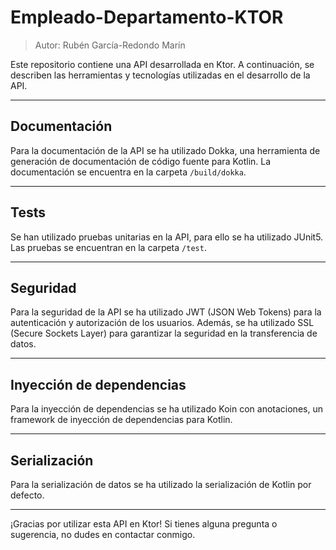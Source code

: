 # Empleado-Departamento-KTOR

> Autor: Rubén García-Redondo Marín

Este repositorio contiene una API desarrollada en Ktor. A continuación, se describen las herramientas y tecnologías utilizadas en el desarrollo de la API.

---

## Documentación

Para la documentación de la API se ha utilizado Dokka, una herramienta de generación de documentación de código fuente para Kotlin. La documentación se encuentra en la carpeta `/build/dokka`.

---

## Tests

Se han utilizado pruebas unitarias en la API, para ello se ha utilizado JUnit5. Las pruebas se encuentran en la carpeta `/test`.

---

## Seguridad

Para la seguridad de la API se ha utilizado JWT (JSON Web Tokens) para la autenticación y autorización de los usuarios. Además, se ha utilizado SSL (Secure Sockets Layer) para garantizar la seguridad en la transferencia de datos.

---

## Inyección de dependencias

Para la inyección de dependencias se ha utilizado Koin con anotaciones, un framework de inyección de dependencias para Kotlin.

---

## Serialización

Para la serialización de datos se ha utilizado la serialización de Kotlin por defecto.

---

¡Gracias por utilizar esta API en Ktor! Si tienes alguna pregunta o sugerencia, no dudes en contactar conmigo.
